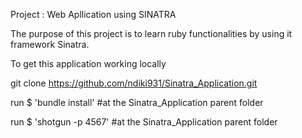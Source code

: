 Project : Web Apllication using SINATRA

The purpose of this project is to learn ruby functionalities by using it framework Sinatra.







To get this application working locally

git clone https://github.com/ndiki931/Sinatra_Application.git


run $ 'bundle install'    #at the Sinatra_Application parent folder 


run $ 'shotgun -p 4567'   #at the Sinatra_Application parent folder 


